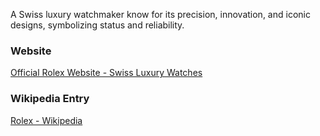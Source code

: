 A Swiss luxury watchmaker know for its precision, innovation, and iconic designs, symbolizing status and reliability.
### Website
[Official Rolex Website - Swiss Luxury Watches](https://www.rolex.com/en-us)
### Wikipedia Entry
[Rolex - Wikipedia](https://en.wikipedia.org/wiki/Rolex)
